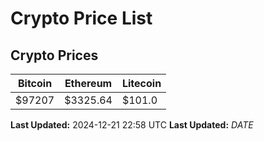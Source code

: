 # Crypto Price List

## Crypto Prices
| Bitcoin | Ethereum | Litecoin |
| ------- | -------- | -------- |
| $97207 | $3325.64 | $101.0 |
**Last Updated:** 2024-12-21 22:58 UTC
**Last Updated:** $DATE$
